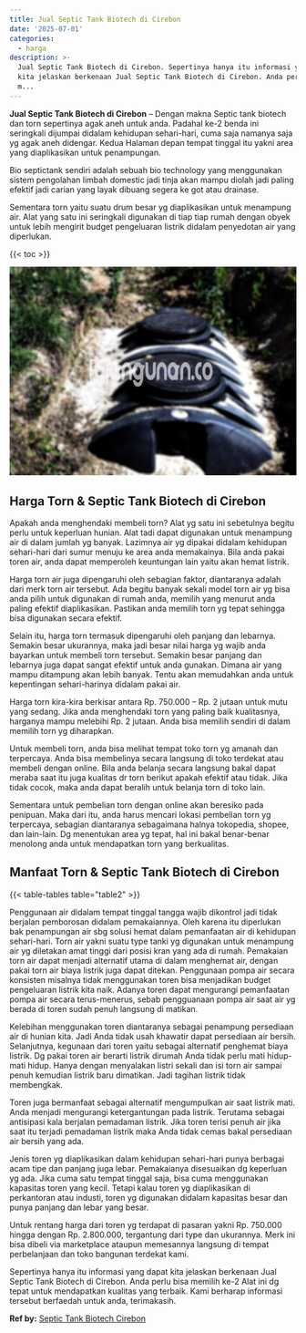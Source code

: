```yaml
---
title: Jual Septic Tank Biotech di Cirebon
date: '2025-07-01'
categories:
  - harga
description: >-
  Jual Septic Tank Biotech di Cirebon. Sepertinya hanya itu informasi yang dapat
  kita jelaskan berkenaan Jual Septic Tank Biotech di Cirebon. Anda perlu bisa
  m...
---
```


**Jual Septic Tank Biotech di Cirebon** – Dengan makna Septic tank biotech dan torn sepertinya agak aneh untuk anda. Padahal ke-2 benda ini seringkali dijumpai didalam kehidupan sehari-hari, cuma saja namanya saja yg agak aneh didengar. Kedua Halaman depan tempat tinggal itu yakni area yang diaplikasikan untuk penampungan.

Bio septictank sendiri adalah sebuah bio technology yang menggunakan sistem pengolahan limbah domestic jadi tinja akan mampu diolah jadi paling efektif jadi carian yang layak dibuang segera ke got atau drainase.

Sementara torn yaitu suatu drum besar yg diaplikasikan untuk menampung air. Alat yang satu ini seringkali digunakan di tiap tiap rumah dengan obyek untuk lebih mengirit budget pengeluaran listrik didalam penyedotan air yang diperlukan.

{{< toc >}}

![Jual Septic Tank Biotech di Cirebon](/images/jual-bio-septictank-41.png)

## Harga Torn & Septic Tank Biotech di Cirebon

Apakah anda menghendaki membeli torn? Alat yg satu ini sebetulnya begitu perlu untuk keperluan hunian. Alat tadi dapat digunakan untuk menampung air di dalam jumlah yg banyak. Lazimnya air yg dipakai didalam kehidupan sehari-hari dari sumur menuju ke area anda memakainya. Bila anda pakai toren air, anda dapat memperoleh keuntungan lain yaitu akan hemat listrik.

Harga torn air juga dipengaruhi oleh sebagian faktor, diantaranya adalah dari merk torn air tersebut. Ada begitu banyak sekali model torn air yg bisa anda pilih untuk digunakan di rumah anda, memilih yang menurut anda paling efektif diaplikasikan. Pastikan anda memilih torn yg tepat sehingga bisa digunakan secara efektif.

Selain itu, harga torn termasuk dipengaruhi oleh panjang dan lebarnya. Semakin besar ukurannya, maka jadi besar nilai harga yg wajib anda bayarkan untuk membeli torn tersebut. Semakin besar panjang dan lebarnya juga dapat sangat efektif untuk anda gunakan. Dimana air yang mampu ditampung akan lebih banyak. Tentu akan memudahkan anda untuk kepentingan sehari-harinya didalam pakai air.

Harga torn kira-kira berkisar antara Rp. 750.000 – Rp. 2 jutaan untuk mutu yang sedang. Jika anda menghendaki torn yang paling baik kualitasnya, harganya mampu melebihi Rp. 2 jutaan. Anda bisa memilih sendiri di dalam memilih torn yg diharapkan.

Untuk membeli torn, anda bisa melihat tempat toko torn yg amanah dan terpercaya. Anda bisa membelinya secara langsung di toko terdekat atau membeli dengan online. Bila anda belanja secara langsung bakal dapat meraba saat itu juga kualitas dr torn berikut apakah efektif atau tidak. Jika tidak cocok, maka anda dapat beralih untuk belanja torn di toko lain.

Sementara untuk pembelian torn dengan online akan beresiko pada penipuan. Maka dari itu, anda harus mencari lokasi pembelian torn yg terpercaya, sebagian diantaranya sebagaimana halnya tokopedia, shopee, dan lain-lain. Dg menentukan area yg tepat, hal ini bakal benar-benar menolong anda untuk mendapatkan torn yang berkualitas.

## Manfaat Torn & Septic Tank Biotech di Cirebon

{{< table-tables table="table2" >}}

Penggunaan air didalam tempat tinggal tangga wajib dikontrol jadi tidak berjalan pemborosan didalam pemakaiannya. Oleh karena itu diperlukan bak penampungan air sbg solusi hemat dalam pemanfaatan air di kehidupan sehari-hari. Torn air yakni suatu type tanki yg digunakan untuk menampung air yg diletakan amat tinggi dari posisi kran yang ada di rumah. Pemakaian torn air dapat menjadi alternatif utama di dalam menghemat air, dengan pakai torn air biaya listrik juga dapat ditekan. Penggunaan pompa air secara konsisten misalnya tidak menggunakan toren bisa menjadikan budget pengeluaran listrik kita naik. Adanya toren dapat mengurangi pemanfaatan pompa air secara terus-menerus, sebab pengguanaan pompa air saat air yg berada di toren sudah penuh langsung di matikan.

Kelebihan menggunakan toren diantaranya sebagai penampung persediaan air di hunian kita. Jadi Anda tidak usah khawatir dapat persediaan air bersih. Selanjutnya, kegunaan dari toren yaitu sebagai alternatif penghemat biaya listrik. Dg pakai toren air berarti listrik dirumah Anda tidak perlu mati hidup-mati hidup. Hanya dengan menyalakan listri sekali dan isi torn air sampai penuh kemudian listrik baru dimatikan. Jadi tagihan listrik tidak membengkak.

Toren juga bermanfaat sebagai alternatif mengumpulkan air saat listrik mati. Anda menjadi mengurangi ketergantungan pada listrik. Terutama sebagai antisipasi kala berjalan pemadaman listrik. Jika toren terisi penuh air jika saat itu terjadi pemadaman listrik maka Anda tidak cemas bakal persediaan air bersih yang ada.

Jenis toren yg diaplikasikan dalam kehidupan sehari-hari punya berbagai acam tipe dan panjang juga lebar. Pemakaianya disesuaikan dg keperluan yg ada. Jika cuma satu tempat tinggal saja, bisa cuma menggunakan kapasitas toren yang kecil. Tetapi kalau toren yg diaplikasikan di perkantoran atau industi, toren yg digunakan didalam kapasitas besar dan punya panjang dan lebar yang besar.

Untuk rentang harga dari toren yg terdapat di pasaran yakni Rp. 750.000 hingga dengan Rp. 2.800.000, tergantung dari type dan ukurannya. Merk ini bisa dibeli via marketplace ataupun memesannya langsung di tempat perbelanjaan dan toko bangunan terdekat kami.

Sepertinya hanya itu informasi yang dapat kita jelaskan berkenaan Jual Septic Tank Biotech di Cirebon. Anda perlu bisa memilih ke-2 Alat ini dg tepat untuk mendapatkan kualitas yang terbaik. Kami berharap informasi tersebut berfaedah untuk anda, terimakasih.

**Ref by:** [Septic Tank Biotech Cirebon](https://id.wikipedia.org/wiki/Septic)
